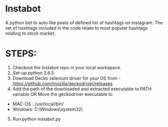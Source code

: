 # Instabot
A python bot to auto like posts of defined list of hashtags on instagram. The set of hashtags included in the code relate to most popular hashtags relating to stock market.

# STEPS:
1. Checkout the Instabot repo in your local workspace.
2. Set-up python 3.6.5
3. Download Gecko selenium driver for your OS from - https://github.com/mozilla/geckodriver/releases
4. Add the path of the downloaded and extracted executable to PATH variable OR Move the geckodriver executable to
  * MAC-OS : /usr/local/bin/
  * Windows: C:\Windows\system32\
5. Run python instabot.py
